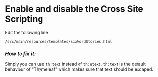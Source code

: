 # Enable and disable the Cross Site Scripting 
Edit the following line 

`/src/main/resources/templates/sixWordStories.html`

### _How to fix it:_

Simply you can use `th:text` instead of `th:utext`. `th:text` is the default behaviour of "Thymeleaf" which makes sure that text should be escaped.
